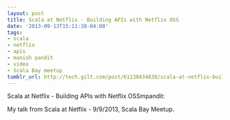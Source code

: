 ```yaml
---
layout: post
title: Scala at Netflix - Building APIs with Netflix OSS
date: '2013-09-13T15:11:38-04:00'
tags:
- scala
- netflix
- apis
- manish pandit
- video
- Scala Bay meetup
tumblr_url: http://tech.gilt.com/post/61130434838/scala-at-netflix-building-apis-with-netflix-oss
---
```

Scala at Netflix - Building APIs with Netflix OSSmpandit:

My talk from Scala at Netflix - 9/9/2013, Scala Bay Meetup.

